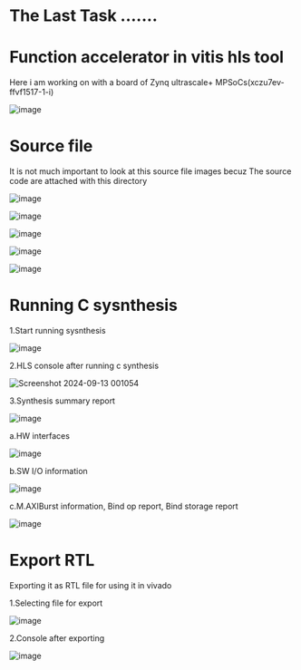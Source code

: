 # The Last Task .......
  
# Function accelerator in vitis hls tool  
 
Here i am working on with a board of Zynq ultrascale+ MPSoCs(xczu7ev-ffvf1517-1-i)

![image](https://github.com/user-attachments/assets/966185a2-7693-43aa-969d-0295b5ffd729) 
 
# Source file  
It is not much important to look at this source file images becuz 
The source code are attached with this directory  

![image](https://github.com/user-attachments/assets/813bd1e1-6f52-4f62-95a2-0584a166cfd5)
 
![image](https://github.com/user-attachments/assets/4b1afbd9-961f-47a3-b74f-827e7a0672c5)

![image](https://github.com/user-attachments/assets/2cdb51b4-25fd-4bd2-84cc-86d545163848)

![image](https://github.com/user-attachments/assets/6eb6d404-74b5-4c19-963a-69ae29cc293b)

![image](https://github.com/user-attachments/assets/6e4ae732-6934-411c-9b6d-2c4881b40d71)

# Running C sysnthesis

1.Start running sysnthesis  

![image](https://github.com/user-attachments/assets/bf79dbae-5623-44b6-b07e-da8d4fdca238)

2.HLS console after running c synthesis

![Screenshot 2024-09-13 001054](https://github.com/user-attachments/assets/5186817b-863f-4239-a2f7-46389933ad49)

3.Synthesis summary report

![image](https://github.com/user-attachments/assets/ee95c89f-be60-44be-9469-5a8890c81dd1)
 
a.HW interfaces

![image](https://github.com/user-attachments/assets/4f88a6ba-4df9-4c84-bce8-f0a89c2581ec)

b.SW I/O information

![image](https://github.com/user-attachments/assets/bf7bee3d-211b-4599-bae5-97931e6ea875)

c.M.AXIBurst information, Bind op report, Bind storage report

![image](https://github.com/user-attachments/assets/869c9423-4e71-4d3e-8cdf-246bc145dca4)

# Export RTL

Exporting it as RTL file for using it in vivado

1.Selecting file for export 

![image](https://github.com/user-attachments/assets/d462087e-5b04-44f9-80be-20acceccdc55)

2.Console after exporting

![image](https://github.com/user-attachments/assets/53f0ac81-7250-4e6f-a31c-1e3d93670d5b)


